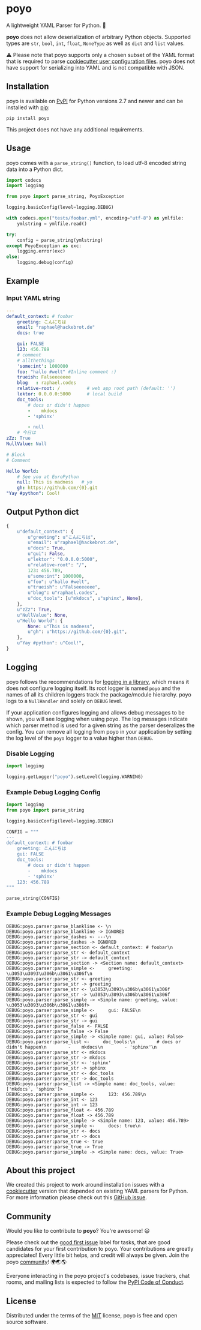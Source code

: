 # poyo

A lightweight YAML Parser for Python. 🐓

**poyo** does not allow deserialization of arbitrary Python objects. Supported
types are `str`, `bool`, `int`, `float`, `NoneType` as well as `dict` and
`list` values.

⚠️ Please note that poyo supports only a chosen subset of the YAML format
that is required to parse [cookiecutter user configuration
files][cookiecutterrc]. poyo does not have support for serializing into YAML
and is not compatible with JSON.

[cookiecutterrc]: https://cookiecutter.readthedocs.io/en/latest/advanced/user_config.html

## Installation

poyo is available on [PyPI][PyPI] for Python versions 2.7 and newer and can
be installed with [pip][pip]:

```text
pip install poyo
```

[PyPI]: https://pypi.org/project/poyo/
[pip]: https://pypi.org/project/pip/

This project does not have any additional requirements.

## Usage

poyo comes with a ``parse_string()`` function, to load utf-8 encoded string
data into a Python dict.

```python
import codecs
import logging

from poyo import parse_string, PoyoException

logging.basicConfig(level=logging.DEBUG)

with codecs.open("tests/foobar.yml", encoding="utf-8") as ymlfile:
    ymlstring = ymlfile.read()

try:
    config = parse_string(ymlstring)
except PoyoException as exc:
    logging.error(exc)
else:
    logging.debug(config)
```

## Example

### Input YAML string

```yaml
---
default_context: # foobar
    greeting: こんにちは
    email: "raphael@hackebrot.de"
    docs: true

    gui: FALSE
    123: 456.789
    # comment
    # allthethings
    'some:int': 1000000
    foo: "hallo #welt" #Inline comment :)
    trueish: Falseeeeeee
    blog   : raphael.codes
    relative-root: /          # web app root path (default: '')
    lektor: 0.0.0.0:5000      # local build
    doc_tools:
        # docs or didn't happen
        -    mkdocs
        - 'sphinx'

        - null
    # 今日は
zZz: True
NullValue: Null

# Block
# Comment

Hello World:
    # See you at EuroPython
    null: This is madness   # yo
    gh: https://github.com/{0}.git
"Yay #python": Cool!
```

## Output Python dict

```python
{
    u"default_context": {
        u"greeting": u"こんにちは",
        u"email": u"raphael@hackebrot.de",
        u"docs": True,
        u"gui": False,
        u"lektor": "0.0.0.0:5000",
        u"relative-root": "/",
        123: 456.789,
        u"some:int": 1000000,
        u"foo": u"hallo #welt",
        u"trueish": u"Falseeeeeee",
        u"blog": u"raphael.codes",
        u"doc_tools": [u"mkdocs", u"sphinx", None],
    },
    u"zZz": True,
    u"NullValue": None,
    u"Hello World": {
        None: u"This is madness",
        u"gh": u"https://github.com/{0}.git",
    },
    u"Yay #python": u"Cool!",
}
```

## Logging

poyo follows the recommendations for [logging in a library][logging], which
means it does not configure logging itself. Its root logger is named ``poyo``
and the names of all its children loggers track the package/module hierarchy.
poyo logs to a ``NullHandler`` and solely on ``DEBUG`` level.

If your application configures logging and allows debug messages to be shown,
you will see logging when using poyo. The log messages indicate which parser
method is used for a given string as the parser deseralizes the config. You
can remove all logging from poyo in your application by setting the log level
of the ``poyo`` logger to a value higher than ``DEBUG``.

[logging]: https://docs.python.org/3/howto/logging.html#configuring-logging-for-a-library

### Disable Logging

```python
import logging

logging.getLogger("poyo").setLevel(logging.WARNING)
```

### Example Debug Logging Config

```python
import logging
from poyo import parse_string

logging.basicConfig(level=logging.DEBUG)

CONFIG = """
---
default_context: # foobar
    greeting: こんにちは
    gui: FALSE
    doc_tools:
        # docs or didn't happen
        -    mkdocs
        - 'sphinx'
    123: 456.789
"""

parse_string(CONFIG)
```

### Example Debug Logging Messages

```text
DEBUG:poyo.parser:parse_blankline <- \n
DEBUG:poyo.parser:parse_blankline -> IGNORED
DEBUG:poyo.parser:parse_dashes <- ---\n
DEBUG:poyo.parser:parse_dashes -> IGNORED
DEBUG:poyo.parser:parse_section <- default_context: # foobar\n
DEBUG:poyo.parser:parse_str <- default_context
DEBUG:poyo.parser:parse_str -> default_context
DEBUG:poyo.parser:parse_section -> <Section name: default_context>
DEBUG:poyo.parser:parse_simple <-     greeting: \u3053\u3093\u306b\u3061\u306f\n
DEBUG:poyo.parser:parse_str <- greeting
DEBUG:poyo.parser:parse_str -> greeting
DEBUG:poyo.parser:parse_str <- \u3053\u3093\u306b\u3061\u306f
DEBUG:poyo.parser:parse_str -> \u3053\u3093\u306b\u3061\u306f
DEBUG:poyo.parser:parse_simple -> <Simple name: greeting, value: \u3053\u3093\u306b\u3061\u306f>
DEBUG:poyo.parser:parse_simple <-     gui: FALSE\n
DEBUG:poyo.parser:parse_str <- gui
DEBUG:poyo.parser:parse_str -> gui
DEBUG:poyo.parser:parse_false <- FALSE
DEBUG:poyo.parser:parse_false -> False
DEBUG:poyo.parser:parse_simple -> <Simple name: gui, value: False>
DEBUG:poyo.parser:parse_list <-     doc_tools:\n        # docs or didn't happen\n        -    mkdocs\n        - 'sphinx'\n
DEBUG:poyo.parser:parse_str <- mkdocs
DEBUG:poyo.parser:parse_str -> mkdocs
DEBUG:poyo.parser:parse_str <- 'sphinx'
DEBUG:poyo.parser:parse_str -> sphinx
DEBUG:poyo.parser:parse_str <- doc_tools
DEBUG:poyo.parser:parse_str -> doc_tools
DEBUG:poyo.parser:parse_list -> <Simple name: doc_tools, value: ['mkdocs', 'sphinx']>
DEBUG:poyo.parser:parse_simple <-     123: 456.789\n
DEBUG:poyo.parser:parse_int <- 123
DEBUG:poyo.parser:parse_int -> 123
DEBUG:poyo.parser:parse_float <- 456.789
DEBUG:poyo.parser:parse_float -> 456.789
DEBUG:poyo.parser:parse_simple -> <Simple name: 123, value: 456.789>
DEBUG:poyo.parser:parse_simple <-     docs: true\n
DEBUG:poyo.parser:parse_str <- docs
DEBUG:poyo.parser:parse_str -> docs
DEBUG:poyo.parser:parse_true <- true
DEBUG:poyo.parser:parse_true -> True
DEBUG:poyo.parser:parse_simple -> <Simple name: docs, value: True>
```

## About this project

We created this project to work around installation issues with a
[cookiecutter][cookiecutter] version that depended on existing YAML parsers
for Python. For more information please check out this [GitHub issue][issue].

[issue]: https://github.com/cookiecutter/cookiecutter/pull/621

## Community

Would you like to contribute to **poyo**? You're awesome! 😃

Please check out the [good first issue][good first issue] label for tasks,
that are good candidates for your first contribution to poyo. Your
contributions are greatly appreciated! Every little bit helps, and credit
will always be given. Join the poyo [community][community]! 🌍🌏🌎

Everyone interacting in the poyo project's codebases, issue trackers, chat
rooms, and mailing lists is expected to follow the [PyPI Code of
Conduct][code of conduct].

[code of conduct]: https://www.pypa.io/en/latest/code-of-conduct/
[community]: https://github.com/hackebrot/poyo/blob/master/CONTRIBUTORS.md
[good first issue]: https://github.com/hackebrot/poyo/labels/good%20first%20issue

## License

Distributed under the terms of the [MIT][MIT] license, poyo is free and open source
software.

[MIT]: https://github.com/hackebrot/poyo/blob/master/LICENSE

[cookiecutter]: https://github.com/cookiecutter/cookiecutter
